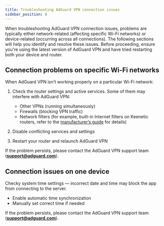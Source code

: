 ```yaml
---
title: Troubleshooting AdGuard VPN connection issues
sidebar_position: 8
---
```


When troubleshooting AdGuard VPN connection issues, problems are typically either network-related (affecting specific Wi-Fi networks) or device-related (occurring across all connections). The following sections will help you identify and resolve these issues. Before proceeding, ensure you're using the latest version of AdGuard VPN and have tried restarting both your device and router.

## Connection problems on specific Wi-Fi networks

When AdGuard VPN isn’t working properly on a particular Wi-Fi network:

1. Check the router settings and active services. Some of them may interfere with AdGuard VPN:

    - Other VPNs (running simultaneously)
    - Firewalls (blocking VPN traffic)
    - Network filters (for example, built-in Internet filters on Keenetic routers, refer to the [manufacturer’s guide](https://help.keenetic.com/hc/en-us/articles/4415711575698-Content-filtering-and-ad-blocking-options) for details)

1. Disable conflicting services and settings

1. Restart your router and relaunch AdGuard VPN

If the problem persists, please contact the AdGuard VPN support team (**support@adguard.com**).

## Connection issues on one device

Checky system time settings — incorrect date and time may block the app from connecting to the server.

- Enable automatic time synchronization
- Manually set correct time if needed

If the problem persists, please contact the AdGuard VPN support team (**support@adguard.com**).
